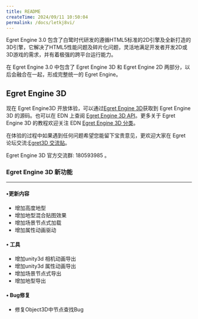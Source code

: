 ```yaml
---
title: README
createTime: 2024/09/11 10:50:04
permalink: /docs/letkj8vi/
---
```

Egret Engine 3.0 包含了白鹭时代研发的遵循HTML5标准的2D引擎及全新打造的3D引擎，它解决了HTML5性能问题及碎片化问题，灵活地满足开发者开发2D或3D游戏的需求，并有着极强的跨平台运行能力。

在 Egret Engine 3.0 中包含了 Egret Engine 3D 和 Egret Engine 2D 两部分，以后会融合在一起，形成完整统一的 Egret Engine。

## Egret Engine 3D

现在 Egret Engine3D 开放体验，可以通过[Egret Engine 3D](https://github.com/egret-labs/egret-3d)获取到 Egret Engine 3D 的源码。也可以在 EDN 上查阅 [Egret Engine 3D API](http://edn.egret.com/cn/apidoc/index/name/egret3d.AudioManager)。更多关于 Egret Engine 3D 的教程欢迎关注 EDN [Egret Engine 3D 分类](http://edn.egret.com/cn/docs/page/775)。

在体验的过程中如果遇到任何问题希望您能留下宝贵意见，更欢迎大家在 Egret 论坛交流:[Egret3D 交流贴](http://bbs.egret.com/forum.php?mod=viewthread&tid=15653)。

Egret Engine 3D 官方交流群: 180593985 。

### Egret Engine 3D  新功能
---- ------------------------

#### •更新内容

- 增加高度地型
- 增加地型混合贴图效果
- 增加场景节点式加载
- 增加属性动画驱动

#### •	工具

- 增加unity3d 相机动画导出
- 增加unity3d 属性动画导出
- 增加场景节点式导出
- 增加地型导出

#### •	Bug修复

- 修复Object3D中节点查找Bug
